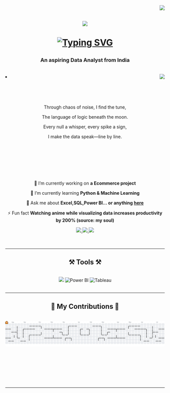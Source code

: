 <img align="right" src="https://visitor-badge.laobi.icu/badge?page_id=sino-datagenius.sino-datagenius" />

<h1 align="center">
    <img src="https://readme-typing-svg.herokuapp.com/?font=Righteous&size=35&center=true&vCenter=true&width=500&height=70&duration=4000&lines=Hi+There!+👋;+I'm+Kanhu+Charan!;" />


<div align="center">

[![Typing SVG](https://readme-typing-svg.herokuapp.com?font=Righteous&size=35&center=true&vCenter=true&width=500&height=70&duration=4000&lines=%E2%9D%A4%EF%B8%8F+Welcome+to+my+Profile+%E2%9D%A4%EF%B8%8F)](https://git.io/typing-svg)
<body>
  <center>

</h1>

<h3 align="center"> An aspiring Data Analyst from India </h3>
<br/>



  <div align="center">
<img src="https://th.bing.com/th/id/R.929d6e88c0078b31c69d8d0385dd13fb?rik=xYOfMWxNafS6sw&riu=http%3a%2f%2fimages6.fanpop.com%2fimage%2fphotos%2f34100000%2f-Naruto-Gifs-naruto-34139589-500-281.gif&ehk=btvSzikmkhlTjrE%2bk555F100NOqVdXpgTkkKAPeQMGY%3d&risl=&pid=ImgRaw&r=0" align="right">
  </div>
<li>

<br><br><br>
<div>
    <div align="center">
       <p>Through chaos of noise, I find the tune,</p>
      <p>The language of logic beneath the moon.</p>
       <p>Every null a whisper, every spike a sign,</p>
        <p>I make the data speak—line by line.</p>
<br/>
<br/>
<br/>
<br/>
<br/>
<br/>

<div align="center">
 
 🔭 I’m currently working on **a Ecommerce project**
 
 🌱 I’m currently learning **Python & Machine Learning**

💬 Ask me about **Excel,SQL,Power BI... or anything [here](https://github.com/sino-datagenius/sino-datagenius7/issues)**

⚡ Fun fact **Watching anime while visualizing data increases productivity by 200% (source: my soul)**

 </div>
 
<div align="center"> 
  <a href="mailto:kanhucharan.connect@gmail.com">
    <img src="https://img.shields.io/badge/Gmail-333333?style=for-the-badge&logo=gmail&logoColor=red" />
  </a>
  <a href="www.linkedin.com/in/kanhu-dataexpert" target="_blank">
    <img src="https://img.shields.io/badge/LinkedIn-0077B5?style=for-the-badge&logo=linkedin&logoColor=white" target="_blank" />
  </a>
  <a href="https://github.com/sino-datagenius" target="_blank">
     <img src="https://img.shields.io/badge/Portfolio-FF5722?style=for-the-badge&logo=todoist&logoColor=white" target="_blank" /> <!-- sqlite, safari, google-chrome are other good icon options -->
  </a>
</div>
<br/>
<br/>

 <hr/>
 
<h2 align="center">⚒️ Tools ⚒️</h2>
<br/>
<div align="center">
    <img src="https://skillicons.dev/icons?i=vscode,mysql,postgresql,sqlite,git,notion,python" />
    <!-- <img src="https://skillicons.dev/icons?i=python,notion,mysql" /><br> -->
    <!-- Power BI -->
  <img src="https://img.icons8.com/color/48/000000/power-bi.png" alt="Power BI" height="50"/>
  <!-- Tableau -->
  <img src="https://img.icons8.com/color/48/000000/tableau-software.png" alt="Tableau" height="40"/>

</div>

<br/>
<hr/>

<div align="center">
  <h2>🐍 My Contributions 🐍</h2>
  <br>

<picture>
  <source media="(prefers-color-scheme: dark)" srcset="https://raw.githubusercontent.com/sino-datagenius/sino-datagenius/output/pacman-contribution-graph-dark.svg">
  <source media="(prefers-color-scheme: light)" srcset="https://raw.githubusercontent.com/sino-datagenius/sino-datagenius/output/pacman-contribution-graph.svg">
  <img alt="pacman contribution graph" src="https://raw.githubusercontent.com/sino-datagenius/sino-datagenius/output/pacman-contribution-graph.svg">
</picture>



  <br/><br/><br/>
</div>

<!-- <hr/>

<h2 align="center">⚡ Stats ⚡</h2>
<br>
<div align=center>
  <img width=390 src="https://github-readme-streak-stats-salesp07.vercel.app/?user=salesp07&count_private=true&theme=react&border_radius=10" alt="streak stats"/>
  <img width=390 src="https://github-readme-stats-salesp07.vercel.app/api?username=salesp07&count_private=true&show_icons=true&theme=react&rank_icon=github&border_radius=10" alt="readme stats" />
  <br/>
  <img width=325 align="center" src="https://github-readme-stats-salesp07.vercel.app/api/top-langs/?username=salesp07&hide=HTML&langs_count=8&layout=compact&theme=react&border_radius=10&size_weight=0.5&count_weight=0.5&exclude_repo=github-readme-stats" alt="top langs" />
</div>

<br/><br/>

<hr/> -->

<br/>

<!-- <div align="center">
<a href='https://ko-fi.com/V7V4RAK9C' target='_blank'><img height='64' style='border:0px;height:64px;' src='https://storage.ko-fi.com/cdn/kofi1.png?v=3' border='0' alt='Buy Me a Coffee at ko-fi.com' /></a>
</div> -->

<br/>

<hr/>

<br/>
